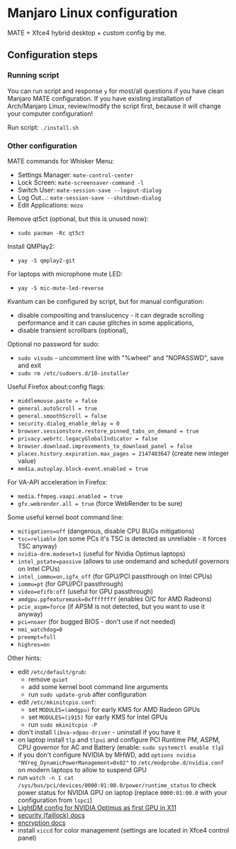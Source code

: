 # Manjaro Linux configuration

MATE + Xfce4 hybrid desktop + custom config by me.

## Configuration steps

### Running script

You can run script and response `y` for most/all questions if you have clean Manjaro MATE configuration. If you have existing installation of Arch/Manjaro Linux, review/modify the script first, because it will change your computer configuration!

Run script: `./install.sh`

### Other configuration

MATE commands for Whisker Menu:
- Settings Manager: `mate-control-center`
- Lock Screen: `mate-screensaver-command -l`
- Switch User: `mate-session-save --logout-dialog`
- Log Out...: `mate-session-save --shutdown-dialog`
- Edit Applications: `mozo`

Remove qt5ct (optional, but this is unused now):
 - `sudo pacman -Rc qt5ct`

Install QMPlay2:
- `yay -S qmplay2-git`

For laptops with microphone mute LED:
- `yay -S mic-mute-led-reverse`

Kvantum can be configured by script, but for manual configuration:
- disable compositing and translucency - it can degrade scrolling performance and it can cause glitches in some applications,
- disable transient scrollbars (optional),

Optional no password for sudo:
- `sudo visudo` - uncomment line with "%wheel" and "NOPASSWD", save and exit
- `sudo rm /etc/sudoers.d/10-installer`

Useful Firefox about:config flags:
- `middlemouse.paste = false`
- `general.autoScroll = true`
- `general.smoothScroll = false`
- `security.dialog_enable_delay = 0`
- `browser.sessionstore.restore_pinned_tabs_on_demand = true`
- `privacy.webrtc.legacyGlobalIndicator = false`
- `browser.download.improvements_to_download_panel = false`
- `places.history.expiration.max_pages = 2147483647` (create new integer value)
- `media.autoplay.block-event.enabled = true`

For VA-API acceleration in Firefox:
- `media.ffmpeg.vaapi.enabled = true`
- `gfx.webrender.all = true` (force WebRender to be sure)

Some useful kernel boot command line:
- `mitigations=off` (dangerous, disable CPU BUGs mitigations)
- `tsc=reliable` (on some PCs it's TSC is detected as unreliable - it forces TSC anyway)
- `nvidia-drm.modeset=1` (useful for Nvidia Optimus laptops)
- `intel_pstate=passive` (allows to use ondemand and schedutil governors on Intel CPUs)
- `intel_iommu=on,igfx_off` (for GPU/PCI passthrough on Intel CPUs)
- `iommu=pt` (for GPU/PCI passthrough)
- `video=efifb:off` (useful for GPU passthrough)
- `amdgpu.ppfeaturemask=0xffffffff` (enables O/C for AMD Radeons)
- `pcie_aspm=force` (if APSM is not detected, but you want to use it anyway)
- `pci=noaer` (for bugged BIOS - don't use if not needed)
- `nmi_watchdog=0`
- `preempt=full`
- `highres=on`

Other hints:
- edit `/etc/default/grub`:
  - remove `quiet`
  - add some kernel boot command line arguments
  - run `sudo update-grub` after configuration
- edit `/etc/mkinitcpio.conf`:
  - set `MODULES=(amdgpu)` for early KMS for AMD Radeon GPUs
  - set `MODULES=(i915)` for early KMS for Intel GPUs
  - run `sudo mkinitcpio -P`
- don't install `libva-vdpau-driver` - uninstall if you have it
- on laptop install `tlp` and `tlpui` and configure PCI Runtime PM, ASPM, CPU governor for AC and Battery (enable: `sudo systemctl enable tlp`)
- if you don't configure NVIDIA by MHWD, add `options nvidia "NVreg_DynamicPowerManagement=0x02"` to `/etc/modprobe.d/nvidia.conf` on modern laptops to allow to suspend GPU
- run `watch -n 1 cat /sys/bus/pci/devices/0000:01:00.0/power/runtime_status` to check power status for NVIDIA GPU on laptop (replace `0000:01:00.0` with your configuration from `lspci`)
- [LightDM config for NVIDIA Optimus as first GPU in X11](https://wiki.archlinux.org/title/NVIDIA_Optimus#LightDM)
- [security (faillock) docs](https://wiki.archlinux.org/title/security#User_setup)
- [encryption docs](https://wiki.archlinux.org/title/Dm-crypt/Encrypting_an_entire_system)
- install `xiccd` for color management (settings are located in Xfce4 control panel)
